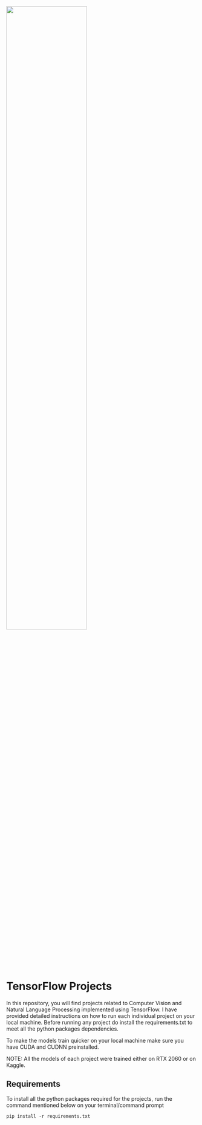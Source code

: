 <img src="https://miro.medium.com/max/4112/1*YrvMKrWMhi3HomoiTLPsfw.png" height="65%">

# TensorFlow Projects

In this repository, you will find projects related to Computer Vision and Natural Language Processing implemented using TensorFlow. I have provided detailed instructions on how to run each individual project on your local machine. Before running any project do install the requirements.txt to meet all the python packages dependencies.

To make the models train quicker on your local machine make sure you have CUDA and CUDNN preinstalled.

NOTE: All the models of each project were trained either on RTX 2060 or on Kaggle.

## Requirements

To install all the python packages required for the projects, run the command mentioned below on your terminal/command prompt

``` pip install -r requirements.txt ```
